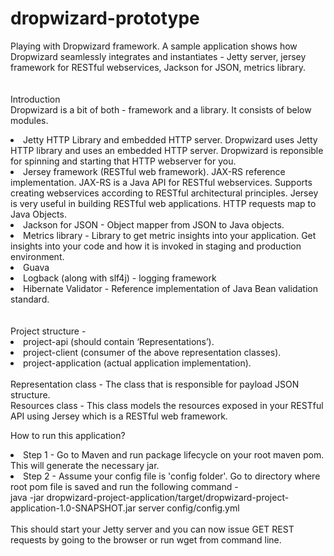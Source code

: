 # dropwizard-prototype
Playing with Dropwizard framework.
A sample application shows how Dropwizard seamlessly integrates and instantiates - Jetty server, jersey framework for RESTful webservices, Jackson for JSON, metrics library.
<br>
<br>
<br>
Introduction
<br>
Dropwizard is a bit of both - framework and a library. It consists of below modules.
<br>
<li> Jetty HTTP Library and embedded HTTP server. Dropwizard uses Jetty HTTP library and uses an embedded HTTP server. Dropwizard is reponsible for spinning and starting that HTTP webserver for you. </li>
<li>Jersey framework (RESTful web framework). JAX-RS reference implementation. JAX-RS is a Java API for RESTful webservices. Supports creating webservices according to RESTful architectural principles.
Jersey is very useful in building RESTful web applications. HTTP requests map to Java Objects.</li>
<li>Jackson for JSON - Object mapper from JSON to Java objects.</li>
<li>Metrics library - Library to get metric insights into your application. Get insights into your code and how it is invoked in staging and production environment.</li>
<li>Guava</li>
<li>Logback (along with slf4j) - logging framework</li>
<li>Hibernate Validator - Reference implementation of Java Bean validation standard.</li>
<br>
<br>
Project structure -
<li> project-api (should contain ‘Representations’). </li>
<li> project-client (consumer of the above representation classes). </li>
<li> project-application (actual application implementation). </li>
<br>
Representation class - The class that is responsible for payload JSON structure.
<br>
Resources class - This class models the resources exposed in your RESTful API using Jersey which is a RESTful web framework.
<br>

How to run this application?

<li>Step 1 - Go to Maven and run package lifecycle on your root maven pom. This will generate the necessary jar.</li>
<li>Step 2 - Assume your config file is 'config folder'. Go to directory where root pom file is saved and run the following command -
<br>
java -jar dropwizard-project-application/target/dropwizard-project-application-1.0-SNAPSHOT.jar server config/config.yml
</li>

<br>
This should start your Jetty server and you can now issue GET REST requests by going to the browser or run wget from command line.

